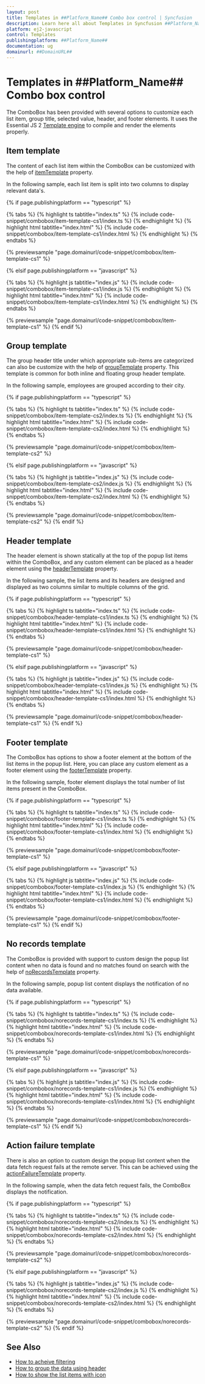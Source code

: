 ```yaml
---
layout: post
title: Templates in ##Platform_Name## Combo box control | Syncfusion
description: Learn here all about Templates in Syncfusion ##Platform_Name## Combo box control of Syncfusion Essential JS 2 and more.
platform: ej2-javascript
control: Templates 
publishingplatform: ##Platform_Name##
documentation: ug
domainurl: ##DomainURL##
---
```


# Templates in ##Platform_Name## Combo box control

The ComboBox has been provided with several options to customize each list item, group title, selected value, header, and footer elements. It uses the Essential JS 2 [Template engine](../common/template-engine) to compile and render the elements properly.

## Item template

The content of each list item within the ComboBox can be customized with the help of [itemTemplate](../api/combo-box/#itemtemplate) property.

In the following sample, each list item is split into two columns to display relevant data's.

{% if page.publishingplatform == "typescript" %}

 {% tabs %}
{% highlight ts tabtitle="index.ts" %}
{% include code-snippet/combobox/item-template-cs1/index.ts %}
{% endhighlight %}
{% highlight html tabtitle="index.html" %}
{% include code-snippet/combobox/item-template-cs1/index.html %}
{% endhighlight %}
{% endtabs %}
        
{% previewsample "page.domainurl/code-snippet/combobox/item-template-cs1" %}

{% elsif page.publishingplatform == "javascript" %}

{% tabs %}
{% highlight js tabtitle="index.js" %}
{% include code-snippet/combobox/item-template-cs1/index.js %}
{% endhighlight %}
{% highlight html tabtitle="index.html" %}
{% include code-snippet/combobox/item-template-cs1/index.html %}
{% endhighlight %}
{% endtabs %}

{% previewsample "page.domainurl/code-snippet/combobox/item-template-cs1" %}
{% endif %}

## Group template

The group header title under which appropriate sub-items are categorized can also be customize with the help of [groupTemplate](../api/combo-box/#grouptemplate) property. This template is common for both inline and floating group header template.

In the following sample, employees are grouped according to their city.

{% if page.publishingplatform == "typescript" %}

 {% tabs %}
{% highlight ts tabtitle="index.ts" %}
{% include code-snippet/combobox/item-template-cs2/index.ts %}
{% endhighlight %}
{% highlight html tabtitle="index.html" %}
{% include code-snippet/combobox/item-template-cs2/index.html %}
{% endhighlight %}
{% endtabs %}
        
{% previewsample "page.domainurl/code-snippet/combobox/item-template-cs2" %}

{% elsif page.publishingplatform == "javascript" %}

{% tabs %}
{% highlight js tabtitle="index.js" %}
{% include code-snippet/combobox/item-template-cs2/index.js %}
{% endhighlight %}
{% highlight html tabtitle="index.html" %}
{% include code-snippet/combobox/item-template-cs2/index.html %}
{% endhighlight %}
{% endtabs %}

{% previewsample "page.domainurl/code-snippet/combobox/item-template-cs2" %}
{% endif %}

## Header template

The header element is shown statically at the top of the popup list items within the ComboBox, and any custom element can be placed as a header element using the [headerTemplate](../api/combo-box/#headertemplate) property.

In the following sample, the list items and its headers are designed and displayed as two columns similar to multiple columns of the grid.

{% if page.publishingplatform == "typescript" %}

 {% tabs %}
{% highlight ts tabtitle="index.ts" %}
{% include code-snippet/combobox/header-template-cs1/index.ts %}
{% endhighlight %}
{% highlight html tabtitle="index.html" %}
{% include code-snippet/combobox/header-template-cs1/index.html %}
{% endhighlight %}
{% endtabs %}
        
{% previewsample "page.domainurl/code-snippet/combobox/header-template-cs1" %}

{% elsif page.publishingplatform == "javascript" %}

{% tabs %}
{% highlight js tabtitle="index.js" %}
{% include code-snippet/combobox/header-template-cs1/index.js %}
{% endhighlight %}
{% highlight html tabtitle="index.html" %}
{% include code-snippet/combobox/header-template-cs1/index.html %}
{% endhighlight %}
{% endtabs %}

{% previewsample "page.domainurl/code-snippet/combobox/header-template-cs1" %}
{% endif %}

## Footer template

The ComboBox has options to show a footer element at the bottom of the list items in the popup list. Here, you can place any custom element as a footer element using the [footerTemplate](../api/combo-box/#footertemplate) property.

In the following sample, footer element displays the total number of list items present in the ComboBox.

{% if page.publishingplatform == "typescript" %}

 {% tabs %}
{% highlight ts tabtitle="index.ts" %}
{% include code-snippet/combobox/footer-template-cs1/index.ts %}
{% endhighlight %}
{% highlight html tabtitle="index.html" %}
{% include code-snippet/combobox/footer-template-cs1/index.html %}
{% endhighlight %}
{% endtabs %}
        
{% previewsample "page.domainurl/code-snippet/combobox/footer-template-cs1" %}

{% elsif page.publishingplatform == "javascript" %}

{% tabs %}
{% highlight js tabtitle="index.js" %}
{% include code-snippet/combobox/footer-template-cs1/index.js %}
{% endhighlight %}
{% highlight html tabtitle="index.html" %}
{% include code-snippet/combobox/footer-template-cs1/index.html %}
{% endhighlight %}
{% endtabs %}

{% previewsample "page.domainurl/code-snippet/combobox/footer-template-cs1" %}
{% endif %}

## No records template

The ComboBox is provided with support to custom design the popup list content when no data is found and no matches found on search with the help of [noRecordsTemplate](../api/combo-box/#norecordstemplate) property.

In the following sample, popup list content displays the notification of no data available.

{% if page.publishingplatform == "typescript" %}

 {% tabs %}
{% highlight ts tabtitle="index.ts" %}
{% include code-snippet/combobox/norecords-template-cs1/index.ts %}
{% endhighlight %}
{% highlight html tabtitle="index.html" %}
{% include code-snippet/combobox/norecords-template-cs1/index.html %}
{% endhighlight %}
{% endtabs %}
        
{% previewsample "page.domainurl/code-snippet/combobox/norecords-template-cs1" %}

{% elsif page.publishingplatform == "javascript" %}

{% tabs %}
{% highlight js tabtitle="index.js" %}
{% include code-snippet/combobox/norecords-template-cs1/index.js %}
{% endhighlight %}
{% highlight html tabtitle="index.html" %}
{% include code-snippet/combobox/norecords-template-cs1/index.html %}
{% endhighlight %}
{% endtabs %}

{% previewsample "page.domainurl/code-snippet/combobox/norecords-template-cs1" %}
{% endif %}

## Action failure template

There is also an option to custom design the popup list content when the data fetch request fails at the remote server. This can be achieved using the [actionFailureTemplate](../api/combo-box/#actionfailuretemplate) property.

In the following sample, when the data fetch request fails, the ComboBox displays the notification.

{% if page.publishingplatform == "typescript" %}

 {% tabs %}
{% highlight ts tabtitle="index.ts" %}
{% include code-snippet/combobox/norecords-template-cs2/index.ts %}
{% endhighlight %}
{% highlight html tabtitle="index.html" %}
{% include code-snippet/combobox/norecords-template-cs2/index.html %}
{% endhighlight %}
{% endtabs %}
        
{% previewsample "page.domainurl/code-snippet/combobox/norecords-template-cs2" %}

{% elsif page.publishingplatform == "javascript" %}

{% tabs %}
{% highlight js tabtitle="index.js" %}
{% include code-snippet/combobox/norecords-template-cs2/index.js %}
{% endhighlight %}
{% highlight html tabtitle="index.html" %}
{% include code-snippet/combobox/norecords-template-cs2/index.html %}
{% endhighlight %}
{% endtabs %}

{% previewsample "page.domainurl/code-snippet/combobox/norecords-template-cs2" %}
{% endif %}

## See Also

* [How to acheive filtering](./filtering)
* [How to group the data using header](./grouping)
* [How to show the list items with icon](./how-to/icons-support/)